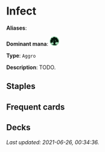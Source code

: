 # Infect

**Aliases**: 

**Dominant mana**: <img src="../resources/images/mana/G.png" width="25"/>

**Type**: `Aggro`

**Description**: TODO.

## **Staples**



## **Frequent cards**



## **Decks**



*Last updated: 2021-06-26, 00:34:36.*
